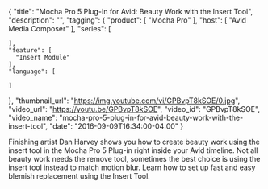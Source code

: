 {
  "title": "Mocha Pro 5 Plug-In for Avid: Beauty Work with the Insert Tool",
  "description": "",
  "tagging": {
    "product": [
      "Mocha Pro"
    ],
    "host": [
      "Avid Media Composer"
    ],
    "series": [

    ],
    "feature": [
      "Insert Module"
    ],
    "language": [

    ]
  },
  "thumbnail_url": "https://img.youtube.com/vi/GPBvpT8kSOE/0.jpg",
  "video_url": "https://youtu.be/GPBvpT8kSOE",
  "video_id": "GPBvpT8kSOE",
  "video_name": "mocha-pro-5-plug-in-for-avid-beauty-work-with-the-insert-tool",
  "date": "2016-09-09T16:34:00-04:00"
}

Finishing artist Dan Harvey shows you how to create beauty work using the
insert tool in the Mocha Pro 5 Plug-in right inside your Avid timeline. Not
all beauty work needs the remove tool, sometimes the best choice is using the
insert tool instead to match motion blur. Learn how to set up fast and easy
blemish replacement using the Insert Tool.


